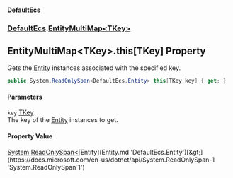#### [DefaultEcs](DefaultEcs.md 'DefaultEcs')
### [DefaultEcs](DefaultEcs.md#DefaultEcs 'DefaultEcs').[EntityMultiMap&lt;TKey&gt;](EntityMultiMap_TKey_.md 'DefaultEcs.EntityMultiMap&lt;TKey&gt;')
## EntityMultiMap&lt;TKey&gt;.this[TKey] Property
Gets the [Entity](Entity.md 'DefaultEcs.Entity') instances associated with the specified key.  
```csharp
public System.ReadOnlySpan<DefaultEcs.Entity> this[TKey key] { get; }
```
#### Parameters
<a name='DefaultEcs_EntityMultiMap_TKey__this_TKey__key'></a>
`key` [TKey](EntityMultiMap_TKey_.md#DefaultEcs_EntityMultiMap_TKey__TKey 'DefaultEcs.EntityMultiMap&lt;TKey&gt;.TKey')  
The key of the [Entity](Entity.md 'DefaultEcs.Entity') instances to get.
  
#### Property Value
[System.ReadOnlySpan&lt;](https://docs.microsoft.com/en-us/dotnet/api/System.ReadOnlySpan-1 'System.ReadOnlySpan`1')[Entity](Entity.md 'DefaultEcs.Entity')[&gt;](https://docs.microsoft.com/en-us/dotnet/api/System.ReadOnlySpan-1 'System.ReadOnlySpan`1')
